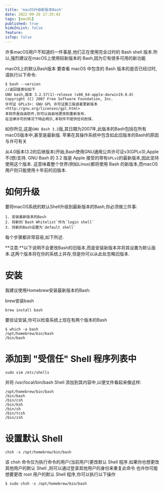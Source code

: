 ```yaml
---
title: 'macOS升级新版本Bash'
date: 2022-09-26 17:35:43
tags: [macOS]
published: true
hideInList: false
feature: 
isTop: false
---
```

许多macOS用户不知道的一件事是,他们正在使用完全过时的 Bash shell 版本.所以,强烈建议在macOS上使用较新版本的 Bash,因为它有很多可用的新功能

<!-- more -->

macOS上的默认Bash版本
要查看 macOS 中包含的 Bash 版本的是否已经过时,请执行以下命令:

```shell
$ bash --version
//返回值类似如下
GNU bash,版本 3.2.57(1)-release (x86_64-apple-darwin19.0.0)
Copyright (C) 2007 Free Software Foundation, Inc.
许可证 GPLv3+: GNU GPL 许可证第三版或者更新版本
<http://gnu.org/licenses/gpl.html>
本软件是自由软件,你可以自由地更改和重新发布.
在法律许可的情况下特此明示,本软件不提供任何担保.
```

如你所见,这是`GNU Bash 3.2`版,其日期为2007年,此版本的Bash包括在所有macOS版本中,甚至是最新版.
苹果在其操作系统中包含如此旧版本的Bash的原因与许可有关

从4.0版本(3.2的后继版本)开始,Bash使用GNU通用公共许可证v3(GPLv3),Apple不(想)支持.
GNU Bash 的 3.2 版是 Apple 接受的带有`GPLv2`的最新版本,因此坚持使用这个版本.
这意味着整个世界(例如Linux)都将使用 Bash 的新版本,而macOS用户则只能使用十年前的旧版本.

# 如何升级

要将macOS系统的默认Shell升级到最新版本的Bash,你必须做三件事:

	1. 安装最新版本的Bash
	2. 将新的`Bash Whitelist`作为`login shell`
	3. 将新的Bash设置为`default shell`

每个步骤都非常容易,如下所述.

**注意:**以下说明不会更改Bash的旧版本,而是安装新版本并将其设置为默认版本.这两个版本将在你的系统上并存,但是你可以从此处忽略旧版本.

# 安装

我建议使用Homebrew安装最新版本的Bash:

brew安装bash

```shell
brew install bash
```
要验证安装,你可以检查系统上现在有两个版本的Bash

```shell
$ which -a bash
/opt/homebrew/bin/bash
/bin/bash
```

# 添加到 "受信任" Shell 程序列表中

`sudo vim /etc/shells`

并将 /usr/local/bin/bash Shell 添加到其内容中,以便文件看起来像这样:

```shell
/opt/homebrew/bin/bash
/bin/bash
/bin/csh
/bin/ksh
/bin/sh
/bin/tcsh
/bin/zsh
```

# 设置默认 Shell

`chsh -s /opt/homebrew/bin/bash`

该 chsh 命令仅为执行命令的用户(当前用户)更改默认 Shell 程序.如果你也想更改其他用户的默认 Shell ,则可以通过登录其他用户的身份来重复此命令
也许你可能想要更改 root 用户的默认 Shell 程序,你可以执行以下操作
```shell
$ sudo chsh -s /opt/homebrew/bin/bash
```